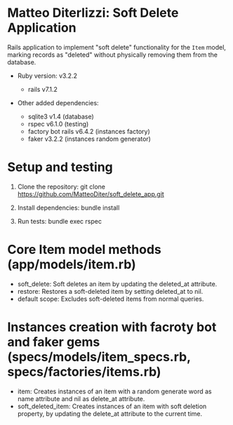 # Matteo Diterlizzi: Soft Delete Application

Rails application to implement "soft delete" functionality for the `Item` model, marking records as "deleted" without physically removing them from the database.

- Ruby version: v3.2.2

  - rails v7.1.2

- Other added dependencies:
  - sqlite3 v1.4 (database)
  - rspec v6.1.0 (testing)
  - factory bot rails v6.4.2 (instances factory)
  - faker v3.2.2 (instances random generator)

# Setup and testing

1. Clone the repository:
   git clone https://github.com/MatteoDiter/soft_delete_app.git

2. Install dependencies:
   bundle install

3. Run tests:
   bundle exec rspec

# Core Item model methods (app/models/item.rb)

- soft_delete: Soft deletes an item by updating the deleted_at attribute.
- restore: Restores a soft-deleted item by setting deleted_at to nil.
- default scope: Excludes soft-deleted items from normal queries.

# Instances creation with facroty bot and faker gems (specs/models/item_specs.rb, specs/factories/items.rb)

- item: Creates instances of an item with a random generate word as name attribute and nil as delete_at attribute.
- soft_deleted_item: Creates instances of an item with soft deletion property, by updating the delete_at attribute to the current time.
